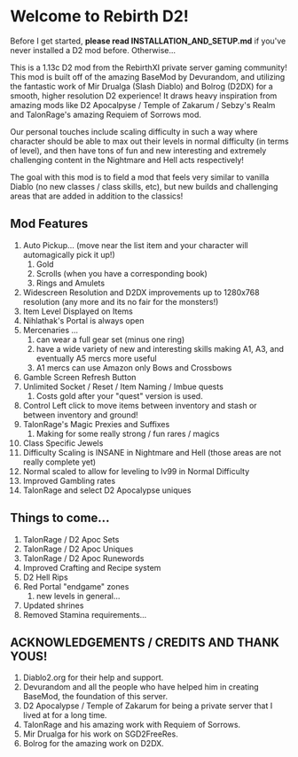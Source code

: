 # Welcome to Rebirth D2!

Before I get started, **please read INSTALLATION_AND_SETUP.md** if you've never installed a D2 mod before. Otherwise...

This is a 1.13c D2 mod from the RebirthXI private server gaming community! This mod is built off of the amazing BaseMod
by Devurandom, and utilizing the fantastic work of Mir Drualga (Slash Diablo) and Bolrog (D2DX) for a smooth, higher
resolution D2 experience! It draws heavy inspiration from amazing mods like D2 Apocalpyse / Temple of Zakarum / Sebzy's
Realm and TalonRage's amazing Requiem of Sorrows mod.

Our personal touches include scaling difficulty in such a way where character should be able to max out their levels in
normal difficulty (in terms of level), and then have tons of fun and new interesting and extremely challenging content
in the Nightmare and Hell acts respectively!

The goal with this mod is to field a mod that feels very similar to vanilla Diablo (no new classes / class skills, etc),
but new builds and challenging areas that are added in addition to the classics!

## Mod Features
1. Auto Pickup... (move near the list item and your character will automagically pick it up!)
   1. Gold
   2. Scrolls (when you have a corresponding book)
   3. Rings and Amulets
2. Widescreen Resolution and D2DX improvements up to 1280x768 resolution (any more and its no fair for the monsters!)
3. Item Level Displayed on Items
4. Nihlathak's Portal is always open
5. Mercenaries ...
   1. can wear a full gear set (minus one ring)
   2. have a wide variety of new and interesting skills making A1, A3, and eventually A5 mercs more useful
   3. A1 mercs can use Amazon only Bows and Crossbows
6. Gamble Screen Refresh Button
7. Unlimited Socket / Reset / Item Naming / Imbue quests
   1. Costs gold after your "quest" version is used.
8. Control Left click to move items between inventory and stash or between inventory and ground!
9. TalonRage's Magic Prexies and Suffixes
   1. Making for some really strong / fun rares / magics
10. Class Specific Jewels
11. Difficulty Scaling is INSANE in Nightmare and Hell (those areas are not really complete yet)
12. Normal scaled to allow for leveling to lv99 in Normal Difficulty
13. Improved Gambling rates
14. TalonRage and select D2 Apocalypse uniques

## Things to come...
1. TalonRage / D2 Apoc Sets
2. TalonRage / D2 Apoc Uniques
3. TalonRage / D2 Apoc Runewords
4. Improved Crafting and Recipe system
5. D2 Hell Rips
6. Red Portal "endgame" zones
   1. new levels in general...
7. Updated shrines
8. Removed Stamina requirements...

## ACKNOWLEDGEMENTS / CREDITS AND THANK YOUS!

1. Diablo2.org for their help and support.
2. Devurandom and all the people who have helped him in creating BaseMod, the foundation of this server.
3. D2 Apocalypse / Temple of Zakarum for being a private server that I lived at for a long time.
4. TalonRage and his amazing work with Requiem of Sorrows.
5. Mir Drualga for his work on SGD2FreeRes.
6. Bolrog for the amazing work on D2DX.
